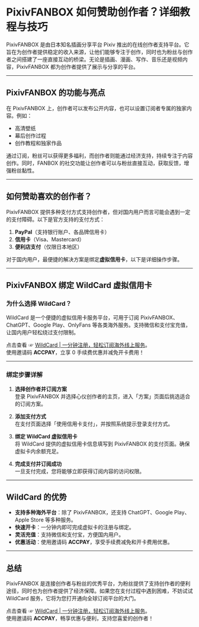 # PixivFANBOX 如何赞助创作者？详细教程与技巧

PixivFANBOX 是由日本知名插画分享平台 Pixiv 推出的在线创作者支持平台。它旨在为创作者提供稳定的收入来源，让他们能够专注于创作，同时也为粉丝与创作者之间搭建了一座直接互动的桥梁。无论是插画、漫画、写作、音乐还是视频内容，PixivFANBOX 都为创作者提供了展示与分享的平台。

---

## PixivFANBOX 的功能与亮点

在 PixivFANBOX 上，创作者可以发布公开内容，也可以设置订阅者专属的独家内容。例如：

- 高清壁纸
- 幕后创作过程
- 创作教程和独家作品

通过订阅，粉丝可以获得更多福利，而创作者则能通过经济支持，持续专注于内容创作。同时，FANBOX 的社交功能让创作者可以与粉丝直接互动，获取反馈，增强粉丝黏性。

---

## 如何赞助喜欢的创作者？

PixivFANBOX 提供多种支付方式支持创作者，但对国内用户而言可能会遇到一定的支付障碍。以下是官方支持的支付方式：

1. **PayPal**（支持银行账户、各品牌信用卡）
2. **信用卡**（Visa、Mastercard）
3. **便利店支付**（仅限日本地区）

对于国内用户，最便捷的解决方案是绑定**虚拟信用卡**，以下是详细操作步骤。

---

## PixivFANBOX 绑定 WildCard 虚拟信用卡

### 为什么选择 WildCard？

WildCard 是一个便捷的虚拟信用卡服务平台，可用于订阅 PixivFANBOX、ChatGPT、Google Play、OnlyFans 等各类海外服务。支持微信和支付宝充值，让国内用户轻松绕过支付限制。

点击查看 ☞ [WildCard | 一分钟注册，轻松订阅海外线上服务](https://bit.ly/bewildcard)。  
使用邀请码 **ACCPAY**，立享 0 手续费优惠并减免开卡费用！

---

### 绑定步骤详解

1. **选择创作者并订阅方案**  
   登录 PixivFANBOX 并选择心仪创作者的主页，进入「方案」页面后挑选适合的订阅方案。

2. **添加支付方式**  
   在支付页面选择「使用信用卡支付」，并按照系统提示登录支付方式。

3. **绑定 WildCard 虚拟信用卡**  
   将 WildCard 提供的虚拟信用卡信息填写到 PixivFANBOX 的支付页面。确保虚拟卡内余额充足。

4. **完成支付并订阅成功**  
   一旦支付完成，您将能够立即获得订阅内容的访问权限。

---

## WildCard 的优势

- **支持多种海外平台**：除了 PixivFANBOX，还支持 ChatGPT、Google Play、Apple Store 等多种服务。
- **快速开卡**：一分钟内即可完成虚拟卡的注册与绑定。
- **灵活充值**：支持微信和支付宝，方便国内用户。
- **优惠活动**：使用邀请码 **ACCPAY**，享受手续费减免和开卡费用优惠。

---

## 总结

PixivFANBOX 是连接创作者与粉丝的优秀平台，为粉丝提供了支持创作者的便利途径，同时也为创作者提供了经济保障。如果您在支付过程中遇到困难，不妨试试 WildCard 服务，它将为您打开通向全球订阅平台的大门。

点击查看 ☞ [WildCard | 一分钟注册，轻松订阅海外线上服务](https://bit.ly/bewildcard)。  
使用邀请码 **ACCPAY**，畅享优惠与便利，支持您喜爱的创作者！
